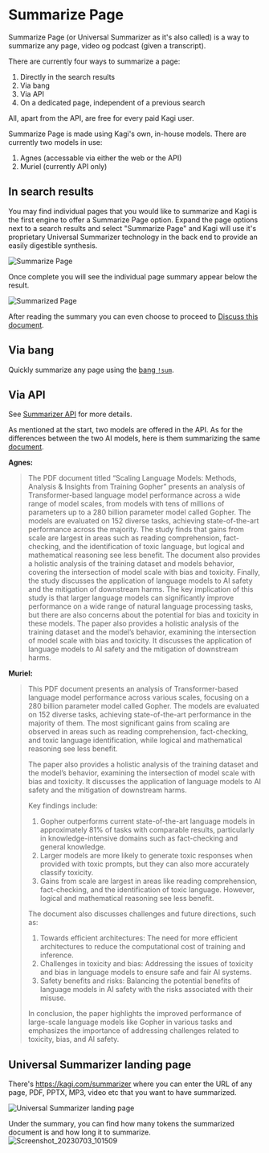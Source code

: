 # Summarize Page
Summarize Page (or Universal Summarizer as it's also called) is a way to summarize any page, video og podcast (given a transcript). 

There are currently four ways to summarize a page:

1. Directly in the search results
2. Via bang
3. Via API
4. On a dedicated page, independent of a previous search

All, apart from the API, are free for every paid Kagi user.

Summarize Page is made using Kagi's own, in-house models. There are currently two models in use:
1. Agnes (accessable via either the web or the API)
2. Muriel (currently API only)

## In search results

You may find individual pages that you would like to summarize and Kagi is the first engine to offer a Summarize Page option. Expand the page options next to a search results and select "Summarize Page" and Kagi will use it's proprietary Universal Summarizer technology in the back end to provide an easily digestible synthesis.

![Summarize Page](media/summarize_page.PNG)

Once complete you will see the individual page summary appear below the result.

![Summarized Page](media/summarized_page.PNG)

After reading the summary you can even choose to proceed to [Discuss this document](./ai/discuss.md).

## Via bang

Quickly summarize any page using the [bang `!sum`](../features/bangs.md#universal-summarizer).

## Via API
See [Summarizer API](../api/summarizer.md) for more details.

As mentioned at the start, two models are offered in the API. As for the differences between the two AI models, here is them summarizing the same [document](https://arxiv.org/pdf/2112.11446.pdf).

**Agnes:**

> The PDF document titled “Scaling Language Models: Methods, Analysis & Insights from Training Gopher” presents an analysis of Transformer-based language model performance across a wide range of model scales, from models with tens of millions of parameters up to a 280 billion parameter model called Gopher. The models are evaluated on 152 diverse tasks, achieving state-of-the-art performance across the majority. The study finds that gains from scale are largest in areas such as reading comprehension, fact-checking, and the identification of toxic language, but logical and mathematical reasoning see less benefit. The document also provides a holistic analysis of the training dataset and models behavior, covering the intersection of model scale with bias and toxicity. Finally, the study discusses the application of language models to AI safety and the mitigation of downstream harms. The key implication of this study is that larger language models can significantly improve performance on a wide range of natural language processing tasks, but there are also concerns about the potential for bias and toxicity in these models.
> The paper also provides a holistic analysis of the training dataset and the model’s behavior, examining the intersection of model scale with bias and toxicity. It discusses the application of language models to AI safety and the mitigation of downstream harms.

**Muriel:**

> This PDF document presents an analysis of Transformer-based language model performance across various scales, focusing on a 280 billion parameter model called Gopher. The models are evaluated on 152 diverse tasks, achieving state-of-the-art performance in the majority of them. The most significant gains from scaling are observed in areas such as reading comprehension, fact-checking, and toxic language identification, while logical and mathematical reasoning see less benefit.
>
> The paper also provides a holistic analysis of the training dataset and the model’s behavior, examining the intersection of model scale with bias and toxicity. It discusses the application of language models to AI safety and the mitigation of downstream harms.
>
> Key findings include:
> 1. Gopher outperforms current state-of-the-art language models in approximately 81% of tasks with comparable results, particularly in knowledge-intensive domains such as fact-checking and general knowledge.
> 2. Larger models are more likely to generate toxic responses when provided with toxic prompts, but they can also more accurately classify toxicity.
> 3. Gains from scale are largest in areas like reading comprehension, fact-checking, and the identification of toxic language. However, logical and mathematical reasoning see less benefit.
>
> The document also discusses challenges and future directions, such as:
> 1. Towards efficient architectures: The need for more efficient architectures to reduce the computational cost of training and inference.
> 2. Challenges in toxicity and bias: Addressing the issues of toxicity and bias in language models to ensure safe and fair AI systems.
> 3. Safety benefits and risks: Balancing the potential benefits of language models in AI safety with the risks associated with their misuse.
>
> In conclusion, the paper highlights the improved performance of large-scale language models like Gopher in various tasks and emphasizes the importance of addressing challenges related to toxicity, bias, and AI safety.

## Universal Summarizer landing page

There's <https://kagi.com/summarizer> where you can enter the URL of any page, PDF, PPTX, MP3, video etc that you want to have summarized.

![Universal Summarizer landing page](media/universal-summarizer_landing_page.PNG)

Under the summary, you can find how many tokens the summarized document is and how long it to summarize.
![Screenshot_20230703_101509](https://github.com/kagisearch/kagi-docs/assets/85930101/e807de02-5ae0-4384-ba38-ab52933e2292)


